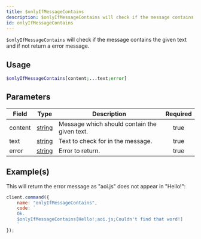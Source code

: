 ```yaml
---
title: $onlyIfMessageContains
description: $onlyIfMessageContains will check if the message contains the given text and if not return a error message.
id: onlyIfMessageContains
---
```


`$onlyIfMessageContains` will check if the message contains the given text and if not return a error message.

## Usage

```php
$onlyIfMessageContains[content;...text;error]
```

## Parameters

| Field   | Type                                                                                              | Description                                  | Required |
| ------- | ------------------------------------------------------------------------------------------------- | -------------------------------------------- | :------: |
| content | [string](https://developer.mozilla.org/en-US/docs/Web/JavaScript/Reference/Global_Objects/String) | Message which should contain the given text. |   true   |
| text    | [string](https://developer.mozilla.org/en-US/docs/Web/JavaScript/Reference/Global_Objects/String) | Text to check for in the message.            |   true   |
| error   | [string](https://developer.mozilla.org/en-US/docs/Web/JavaScript/Reference/Global_Objects/String) | Error to return.                             |   true   |

## Example(s)

This will return the error message as "aoi.js" does not appear in "Hello!":

```javascript
client.command({
    name: "onlyIfMessageContains",
    code: `
    Ok.
    $onlyIfMessageContains[Hello!;aoi.js;Couldn't find that word!]
    `
});
```
